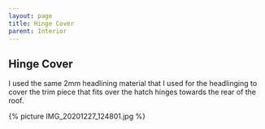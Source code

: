 ```yaml
---
layout: page
title: Hinge Cover
parent: Interior
---
```

## Hinge Cover

I used the same 2mm headlining material that I used for the headlinging to cover the trim piece that fits over the hatch hinges towards the rear of the roof.

{% picture IMG_20201227_124801.jpg %}
